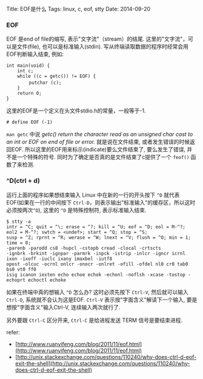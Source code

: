 Title: EOF是什么
Tags: linux, c, eof, stty
Date: 2014-09-20

### EOF
EOF 是end of file的缩写, 表示"文字流"（stream）的结尾. 这里的"文字流"，可以是文件(file), 也可以是标准输入(stdin). 写从终端读取数据的程序时经常会用EOF判断输入结束, 例如:

    int main(void) {
        int c;
        while ((c = getc()) != EOF) {
         　　putchar (c);
        }
        return 0;
    }

这里的EOF是一个定义在头文件stdio.h的常量，一般等于-1.

    # define EOF (-1)

`man getc` 中说 *getc() return the character read as an unsigned char cast to an int or  EOF  on  end  of file or error.*  就是说在文件结束, 或者发生错误的时候返回EOF.  所以这里的EOF用来标示(indicate)要么文件结束了, 要么发生了错误, 并不是一个特殊的符号. 同时为了确定是否真的是文件结束了c提供了一个 `feof()` 函数了来检测.

### ^D(ctrl + d)
运行上面的程序如果想结束输入 Linux 中在新的一行的开头按下 `^D` 就代表EOF(如果在一行的中间按下 `Ctrl-D`，则表示输出"标准输入"的缓存区，所以这时必须按两次`^D`), 这里的 `^D` 是特殊控制符, 表示标准输入结束.

    $ stty -a
    intr = ^C; quit = ^\; erase = ^?; kill = ^U; eof = ^D; eol = M-^?; eol2 = M-^?; swtch = <undef>; start = ^Q; stop = ^S;
    susp = ^Z; rprnt = ^R; werase = ^W; lnext = ^V; flush = ^O; min = 1; time = 0;
    -parenb -parodd cs8 -hupcl -cstopb cread -clocal -crtscts
    -ignbrk -brkint -ignpar -parmrk -inpck -istrip -inlcr -igncr icrnl ixon -ixoff -iuclc ixany imaxbel -iutf8
    opost -olcuc -ocrnl onlcr -onocr -onlret -ofill -ofdel nl0 cr0 tab0 bs0 vt0 ff0
    isig icanon iexten echo echoe echok -echonl -noflsh -xcase -tostop -echoprt echoctl echoke

如果在终端中真的想输入 `^D` 怎么办? 这时必须先按下 `Ctrl-V`, 然后就可以输入 `Ctrl-D`, 系统就不会认为这是EOF. `Ctrl-V` 表示按"字面含义"解读下一个输入, 要是想按"字面含义"输入Ctrl-V, 连续输入两次就行了.

另外要跟 `Ctrl-C` 区分开来, `Ctrl-C` 是给进程发送 TERM 信号是要结束进程.

refer:

- [http://www.ruanyifeng.com/blog/2011/11/eof.html](http://www.ruanyifeng.com/blog/2011/11/eof.html)
- [http://unix.stackexchange.com/questions/110240/why-does-ctrl-d-eof-exit-the-shell](http://unix.stackexchange.com/questions/110240/why-does-ctrl-d-eof-exit-the-shell)
